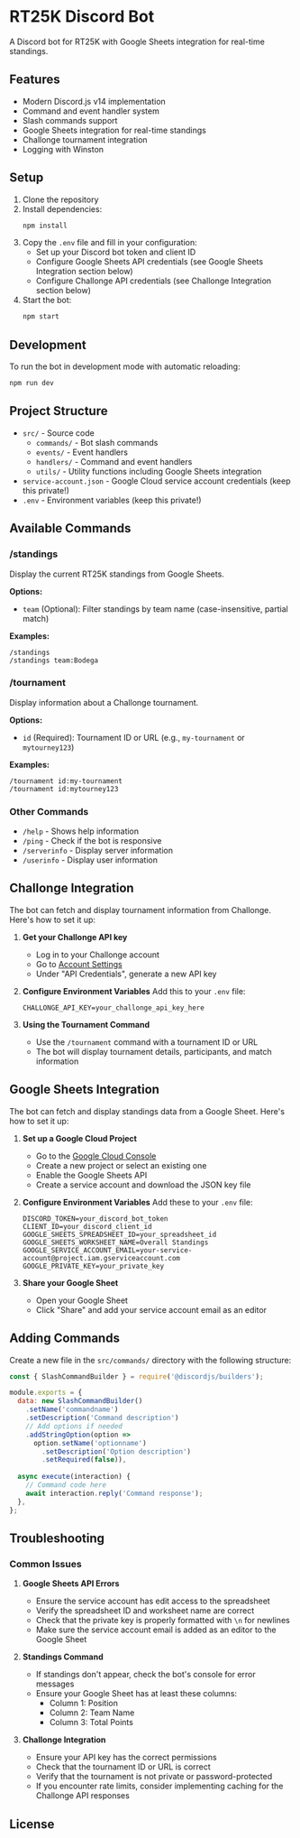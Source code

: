# RT25K Discord Bot

A Discord bot for RT25K with Google Sheets integration for real-time standings.

## Features

- Modern Discord.js v14 implementation
- Command and event handler system
- Slash commands support
- Google Sheets integration for real-time standings
- Challonge tournament integration
- Logging with Winston

## Setup

1. Clone the repository
2. Install dependencies:
   ```bash
   npm install
   ```
3. Copy the `.env` file and fill in your configuration:
   - Set up your Discord bot token and client ID
   - Configure Google Sheets API credentials (see Google Sheets Integration section below)
   - Configure Challonge API credentials (see Challonge Integration section below)
4. Start the bot:
   ```bash
   npm start
   ```

## Development

To run the bot in development mode with automatic reloading:

```bash
npm run dev
```

## Project Structure

- `src/` - Source code
  - `commands/` - Bot slash commands
  - `events/` - Event handlers
  - `handlers/` - Command and event handlers
  - `utils/` - Utility functions including Google Sheets integration
- `service-account.json` - Google Cloud service account credentials (keep this private!)
- `.env` - Environment variables (keep this private!)

## Available Commands

### /standings
Display the current RT25K standings from Google Sheets.

**Options:**
- `team` (Optional): Filter standings by team name (case-insensitive, partial match)

**Examples:**
```
/standings
/standings team:Bodega
```

### /tournament
Display information about a Challonge tournament.

**Options:**
- `id` (Required): Tournament ID or URL (e.g., `my-tournament` or `mytourney123`)

**Examples:**
```
/tournament id:my-tournament
/tournament id:mytourney123
```

### Other Commands
- `/help` - Shows help information
- `/ping` - Check if the bot is responsive
- `/serverinfo` - Display server information
- `/userinfo` - Display user information

## Challonge Integration

The bot can fetch and display tournament information from Challonge. Here's how to set it up:

1. **Get your Challonge API key**
   - Log in to your Challonge account
   - Go to [Account Settings](https://challonge.com/settings/developer)
   - Under "API Credentials", generate a new API key

2. **Configure Environment Variables**
   Add this to your `.env` file:
   ```
   CHALLONGE_API_KEY=your_challonge_api_key_here
   ```

3. **Using the Tournament Command**
   - Use the `/tournament` command with a tournament ID or URL
   - The bot will display tournament details, participants, and match information

## Google Sheets Integration

The bot can fetch and display standings data from a Google Sheet. Here's how to set it up:

1. **Set up a Google Cloud Project**
   - Go to the [Google Cloud Console](https://console.cloud.google.com/)
   - Create a new project or select an existing one
   - Enable the Google Sheets API
   - Create a service account and download the JSON key file

2. **Configure Environment Variables**
   Add these to your `.env` file:
   ```
   DISCORD_TOKEN=your_discord_bot_token
   CLIENT_ID=your_discord_client_id
   GOOGLE_SHEETS_SPREADSHEET_ID=your_spreadsheet_id
   GOOGLE_SHEETS_WORKSHEET_NAME=Overall Standings
   GOOGLE_SERVICE_ACCOUNT_EMAIL=your-service-account@project.iam.gserviceaccount.com
   GOOGLE_PRIVATE_KEY=your_private_key
   ```

3. **Share your Google Sheet**
   - Open your Google Sheet
   - Click "Share" and add your service account email as an editor

## Adding Commands

Create a new file in the `src/commands/` directory with the following structure:

```javascript
const { SlashCommandBuilder } = require('@discordjs/builders');

module.exports = {
  data: new SlashCommandBuilder()
    .setName('commandname')
    .setDescription('Command description')
    // Add options if needed
    .addStringOption(option =>
      option.setName('optionname')
        .setDescription('Option description')
        .setRequired(false)),
        
  async execute(interaction) {
    // Command code here
    await interaction.reply('Command response');
  },
};
```

## Troubleshooting

### Common Issues

1. **Google Sheets API Errors**
   - Ensure the service account has edit access to the spreadsheet
   - Verify the spreadsheet ID and worksheet name are correct
   - Check that the private key is properly formatted with `\n` for newlines
   - Make sure the service account email is added as an editor to the Google Sheet

2. **Standings Command**
   - If standings don't appear, check the bot's console for error messages
   - Ensure your Google Sheet has at least these columns:
     - Column 1: Position
     - Column 2: Team Name
     - Column 3: Total Points

3. **Challonge Integration**
   - Ensure your API key has the correct permissions
   - Check that the tournament ID or URL is correct
   - Verify that the tournament is not private or password-protected
   - If you encounter rate limits, consider implementing caching for the Challonge API responses

## License
